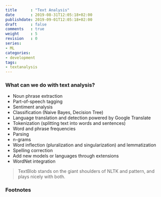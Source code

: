 ```yaml
---
title      : "Text Analysis"
date       : 2019-08-31T12:05:18+02:00
publishdate: 2019-09-01T12:05:18+02:00
draft      : false
comments   : true
weight     : 5
revision   : 0
series:
- ML
categories:
- development
tags:
- textanalysis
---
```


### What can we do with text analysis?

* Noun phrase extraction
* Part-of-speech tagging
* Sentiment analysis
* Classification (Naive Bayes, Decision Tree)
* Language translation and detection powered by Google Translate
* Tokenization (splitting text into words and sentences)
* Word and phrase frequencies
* Parsing
* n-grams
* Word inflection (pluralization and singularization) and lemmatization
* Spelling correction
* Add new models or languages through extensions
* WordNet integration

> TextBlob stands on the giant shoulders of NLTK and pattern, and plays nicely with both.



### Footnotes

[^1]:
[^2]:
